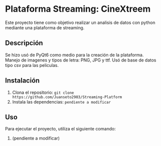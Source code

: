 # Plataforma Streaming: CineXtreem

Este proyecto tiene como objetivo realizar un analisis de datos con python mediante una plataforma de streaming.

## Descripción

Se hizo usó de PyQt6 como medio para la creación de la plataforma.
Manejo de imagenes y tipos de letra: PNG, JPG y ttf.
Usó de base de datos tipo csv para las peliculas.

## Instalación

1. Clona el repositorio: `git clone https://github.com/Juanseto2903/Streaming-Platform`
2. Instala las dependencias: `pendiente a modificar`

## Uso

Para ejecutar el proyecto, utiliza el siguiente comando:
1. (pendiente a modificar)
